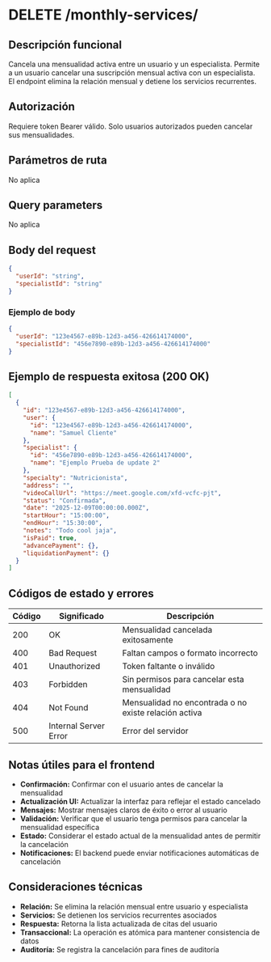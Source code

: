 # DELETE /monthly-services/

## Descripción funcional

Cancela una mensualidad activa entre un usuario y un especialista. Permite a un usuario cancelar una suscripción mensual activa con un especialista. El endpoint elimina la relación mensual y detiene los servicios recurrentes.

## Autorización

Requiere token Bearer válido. Solo usuarios autorizados pueden cancelar sus mensualidades.

## Parámetros de ruta

No aplica

## Query parameters

No aplica

## Body del request

```json
{
  "userId": "string",
  "specialistId": "string"
}
```

### Ejemplo de body

```json
{
  "userId": "123e4567-e89b-12d3-a456-426614174000",
  "specialistId": "456e7890-e89b-12d3-a456-426614174000"
}
```

## Ejemplo de respuesta exitosa (200 OK)

```json
[
  {
    "id": "123e4567-e89b-12d3-a456-426614174000",
    "user": {
      "id": "123e4567-e89b-12d3-a456-426614174000",
      "name": "Samuel Cliente"
    },
    "specialist": {
      "id": "456e7890-e89b-12d3-a456-426614174000",
      "name": "Ejemplo Prueba de update 2"
    },
    "specialty": "Nutricionista",
    "address": "",
    "videoCallUrl": "https://meet.google.com/xfd-vcfc-pjt",
    "status": "Confirmada",
    "date": "2025-12-09T00:00:00.000Z",
    "startHour": "15:00:00",
    "endHour": "15:30:00",
    "notes": "Todo cool jaja",
    "isPaid": true,
    "advancePayment": {},
    "liquidationPayment": {}
  }
]
```

## Códigos de estado y errores

| Código | Significado | Descripción |
|--------|-------------|-------------|
| 200 | OK | Mensualidad cancelada exitosamente |
| 400 | Bad Request | Faltan campos o formato incorrecto |
| 401 | Unauthorized | Token faltante o inválido |
| 403 | Forbidden | Sin permisos para cancelar esta mensualidad |
| 404 | Not Found | Mensualidad no encontrada o no existe relación activa |
| 500 | Internal Server Error | Error del servidor |

## Notas útiles para el frontend

- **Confirmación:** Confirmar con el usuario antes de cancelar la mensualidad
- **Actualización UI:** Actualizar la interfaz para reflejar el estado cancelado
- **Mensajes:** Mostrar mensajes claros de éxito o error al usuario
- **Validación:** Verificar que el usuario tenga permisos para cancelar la mensualidad específica
- **Estado:** Considerar el estado actual de la mensualidad antes de permitir la cancelación
- **Notificaciones:** El backend puede enviar notificaciones automáticas de cancelación

## Consideraciones técnicas

- **Relación:** Se elimina la relación mensual entre usuario y especialista
- **Servicios:** Se detienen los servicios recurrentes asociados
- **Respuesta:** Retorna la lista actualizada de citas del usuario
- **Transaccional:** La operación es atómica para mantener consistencia de datos
- **Auditoría:** Se registra la cancelación para fines de auditoría
